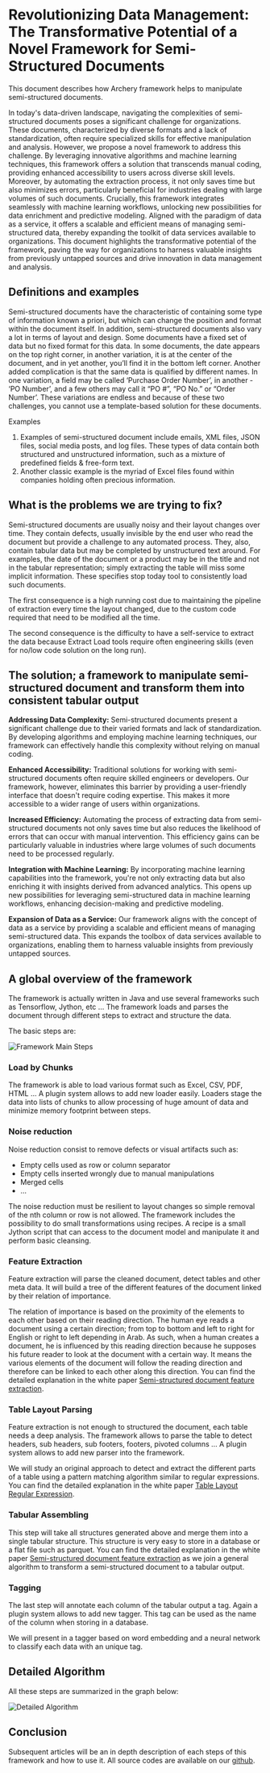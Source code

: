 # Revolutionizing Data Management: The Transformative Potential of a Novel Framework for Semi-Structured Documents

This document describes how Archery framework helps to manipulate semi-structured documents.

In today's data-driven landscape, navigating the complexities of semi-structured documents poses a significant challenge
for organizations. These documents, characterized by diverse formats and a lack of standardization, often require
specialized skills for effective manipulation and analysis. However, we propose a novel framework to address this
challenge. By leveraging innovative algorithms and machine learning techniques, this framework offers a solution that
transcends manual coding, providing enhanced accessibility to users across diverse skill levels. Moreover, by automating
the extraction process, it not only saves time but also minimizes errors, particularly beneficial for industries dealing
with large volumes of such documents. Crucially, this framework integrates seamlessly with machine learning workflows,
unlocking new possibilities for data enrichment and predictive modeling. Aligned with the paradigm of data as a service,
it offers a scalable and efficient means of managing semi-structured data, thereby expanding the toolkit of data services
available to organizations. This document highlights the transformative potential of the framework, paving the way for
organizations to harness valuable insights from previously untapped sources and drive innovation in data management and
analysis.

## Definitions and examples

Semi-structured documents have the characteristic of containing some type of information known a priori, but which can 
change the position and format within the document itself. In addition, semi-structured documents also vary a lot in
terms of layout and design. Some documents have a fixed set of data but no fixed format for this data. In some documents,
the date appears on the top right corner, in another variation, it is at the center of the document, and in yet another,
you’ll find it in the bottom left corner. Another added complication is that the same data is qualified by different
names. In one variation, a field may be called ‘Purchase Order Number’, in another - ‘PO Number’, and a few others may
call it “PO #”, “PO No.” or “Order Number’. These variations are endless and because of these two challenges, you cannot
use a template-based solution for these documents.

Examples

1. Examples of semi-structured document include emails, XML files, JSON files, social media posts, and log files. These
    types of data contain both structured and unstructured information, such as a mixture of predefined fields & free-form
    text.
2. Another classic example is the myriad of Excel files found within companies holding often precious information.

## What is the problems we are trying to fix?

Semi-structured documents are usually noisy and their layout changes over time. They contain defects, usually invisible
by the end user who read the document but provide a challenge to any automated process. They, also, contain tabular data
but may be completed by unstructured text around. For examples, the date of the document or a product may be in the
title and not in the tabular representation; simply extracting the table will miss some implicit information. These
specifies stop today tool to consistently load such documents.

The first consequence is a high running cost due to maintaining the pipeline of extraction every time the layout changed,
due to the custom code required that need to be modified all the time.

The second consequence is the difficulty to have a self-service to extract the data because Extract Load tools require
often engineering skills (even for no/low code solution on the long run).

## The solution; a framework to manipulate semi-structured document and transform them into consistent tabular output

**Addressing Data Complexity:** Semi-structured documents present a significant challenge due to their varied formats
and lack of standardization. By developing algorithms and employing machine learning techniques, our framework can
effectively handle this complexity without relying on manual coding.

**Enhanced Accessibility:** Traditional solutions for working with semi-structured documents often require skilled
engineers or developers. Our framework, however, eliminates this barrier by providing a user-friendly interface that
doesn't require coding expertise. This makes it more accessible to a wider range of users within organizations.

**Increased Efficiency:** Automating the process of extracting data from semi-structured documents not only saves time
but also reduces the likelihood of errors that can occur with manual intervention. This efficiency gains can be
particularly valuable in industries where large volumes of such documents need to be processed regularly.

**Integration with Machine Learning:** By incorporating machine learning capabilities into the framework, you're not
only extracting data but also enriching it with insights derived from advanced analytics. This opens up new
possibilities for leveraging semi-structured data in machine learning workflows, enhancing decision-making and
predictive modeling. 

**Expansion of Data as a Service:** Our framework aligns with the concept of data as a service by providing a scalable
and efficient means of managing semi-structured data. This expands the toolbox of data services available to
organizations, enabling them to harness valuable insights from previously untapped sources.

## A global overview of the framework

The framework is actually written in Java and use several frameworks such as Tensorflow, Jython, etc … The framework
loads and parses the document through different steps to extract and structure the data. 

The basic steps are:

![Framework Main Steps](images/framework_main_steps.drawio.png)

### Load by Chunks

The framework is able to load various format such as Excel, CSV, PDF, HTML … A plugin system allows to add new loader
easily. Loaders stage the data into lists of chunks to allow processing of huge amount of data and minimize memory
footprint between steps.

### Noise reduction

Noise reduction consist to remove defects or visual artifacts such as:

* Empty cells used as row or column separator
* Empty cells inserted wrongly due to manual manipulations
* Merged cells
* …

The noise reduction must be resilient to layout changes so simple removal of the nth column or row is not allowed. The
framework includes the possibility to do small transformations using recipes. A recipe is a small Jython script that can
access to the document model and manipulate it and perform basic cleansing.

### Feature Extraction

Feature extraction will parse the cleaned document, detect tables and other meta data. It will build a tree of the
different features of the document linked by their relation of importance.

The relation of importance is based on the proximity of the elements to each other based on their reading direction. The
human eye reads a document using a certain direction; from top to bottom and left to right for English or right to left
depending in Arab. As such, when a human creates a document, he is influenced by this reading direction because he
supposes his future reader to look at the document with a certain way. It means the various elements of the document 
will follow the reading direction and therefore can be linked to each other along this direction. You can find the
detailed explanation in the white paper [Semi-structured document feature extraction]().

### Table Layout Parsing

Feature extraction is not enough to structured the document, each table needs a deep analysis. The framework allows to
parse the table to detect headers, sub headers, sub footers, footers, pivoted columns … A plugin system allows to add
new parser into the framework.

We will study an original approach to detect and extract the different parts of a table using a pattern matching
algorithm similar to regular expressions. You can find the detailed explanation in the white paper
[Table Layout Regular Expression]().

### Tabular Assembling

This step will take all structures generated above and merge them into a single tabular structure. This structure is
very easy to store in a database or a flat file such as parquet. You can find the detailed explanation in the white paper
[Semi-structured document feature extraction]() as we join a general algorithm to transform a semi-structured document
to a tabular output.

### Tagging

The last step will annotate each column of the tabular output a tag. Again a plugin system allows to add new tagger.
This tag can be used as the name of the column when storing in a database.

We will present in a tagger based on word embedding and a neural network to classify each data with an unique tag.

## Detailed Algorithm

All these steps are summarized in the graph below:

![Detailed Algorithm](images/any2json_algo.drawio.png)

## Conclusion

Subsequent articles will be an in depth description of each steps of this framework and how to use it. All source codes
are available on our [github](https://github.com/RomualdRousseau/Archery).
